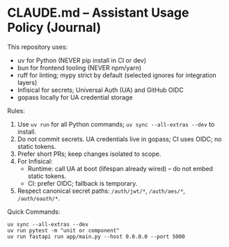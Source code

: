 # CLAUDE.md – Assistant Usage Policy (Journal)

This repository uses:

- uv for Python (NEVER pip install in CI or dev)
- bun for frontend tooling (NEVER npm/yarn)
- ruff for linting; mypy strict by default (selected ignores for integration layers)
- Infisical for secrets; Universal Auth (UA) and GitHub OIDC
- gopass locally for UA credential storage

Rules:

1) Use `uv run` for all Python commands; `uv sync --all-extras --dev` to install.
2) Do not commit secrets. UA credentials live in gopass; CI uses OIDC; no static tokens.
3) Prefer short PRs; keep changes isolated to scope.
4) For Infisical:
   - Runtime: call UA at boot (lifespan already wired) – do not embed static tokens.
   - CI: prefer OIDC; fallback is temporary.
5) Respect canonical secret paths: `/auth/jwt/*`, `/auth/aes/*`, `/auth/oauth/*`.

Quick Commands:

```
uv sync --all-extras --dev
uv run pytest -m "unit or component"
uv run fastapi run app/main.py --host 0.0.0.0 --port 5000
```

